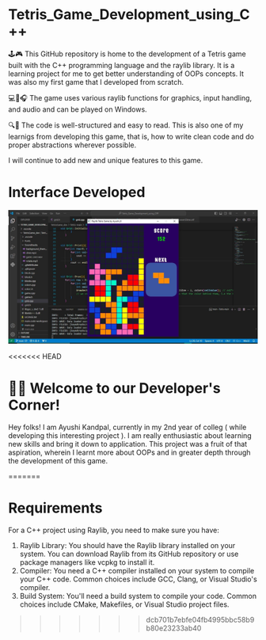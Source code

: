 # Tetris_Game_Development_using_C++

🕹️🎮 This GitHub repository is home to the development of a Tetris game built with the C++ programming language and the raylib library. It is a learning project for me to get better understanding of OOPs concepts. It was also my first game that I developed from scratch.

💻🎨🎧 The game uses various raylib functions for graphics, input handling, and audio and can be played on Windows. 

🔍📖 The code is well-structured and easy to read. This is also one of my learnigs from developing this game, that is, how to write clean code and do proper abstractions wherever possible.

I will continue to add new and unique features to this game.

# Interface Developed
![Screenshot](https://github.com/AyuK03/Tetris_Game_Development_using_CPP/blob/main/Images/myGame_pic.jpeg)

<<<<<<< HEAD
# 👨‍💻 Welcome to our Developer's Corner!
Hey folks! I am Ayushi Kandpal, currently in my 2nd year of colleg ( while developing this interesting project ). I am really enthusiastic about learning new skills and bring it down to application. This project was a fruit of that aspiration, wherein I learnt more about OOPs and in greater depth through the development of this game.

=======
# Requirements
For a C++ project using Raylib, you need to make sure you have:

1. Raylib Library: You should have the Raylib library installed on your system. You can download Raylib from its GitHub repository or use package managers like vcpkg to install it.
2. Compiler: You need a C++ compiler installed on your system to compile your C++ code. Common choices include GCC, Clang, or Visual Studio's compiler.
3. Build System: You'll need a build system to compile your code. Common choices include CMake, Makefiles, or Visual Studio project files.
>>>>>>> dcb701b7ebfe04fb4995bbc58b9b80e23233ab40
